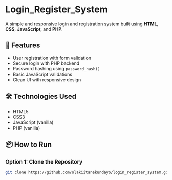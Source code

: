 # Login_Register_System

A simple and responsive login and registration system built using **HTML**, **CSS**, **JavaScript**, and **PHP**.

## 🚀 Features

- User registration with form validation
- Secure login with PHP backend
- Password hashing using `password_hash()`
- Basic JavaScript validations
- Clean UI with responsive design

## 🛠 Technologies Used

- HTML5
- CSS3
- JavaScript (vanilla)
- PHP (vanilla)

## 📦 How to Run

### Option 1: Clone the Repository

```bash
git clone https://github.com/olakiitanekundayo/login_register_system.git

